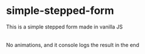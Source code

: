# simple-stepped-form
This is a simple stepped form made in vanilla JS
###### 
No animations, and it console logs the result in the end
